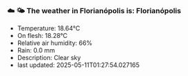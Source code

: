 ### ☁️ 🌤️  The weather in Florianópolis is: Florianópolis

- Temperature: 18.64°C
- On flesh: 18.28°C
- Relative air humidity: 66%
- Rain: 0.0 mm
- Description: Clear sky
- last updated: 2025-05-11T01:27:54.027165
